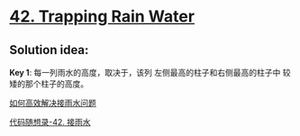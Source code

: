 # [42. Trapping Rain Water](https://leetcode.com/problems/trapping-rain-water/)

## Solution idea:

**Key 1**: 每一列雨水的高度，取决于，该列 左侧最高的柱子和右侧最高的柱子中 较矮的那个柱子的高度。

[如何高效解决接雨水问题](https://labuladong.github.io/algo/4/31/128/)

[代码随想录-42. 接雨水](https://programmercarl.com/0042.%E6%8E%A5%E9%9B%A8%E6%B0%B4.html#%E5%8F%8C%E6%8C%87%E9%92%88%E8%A7%A3%E6%B3%95)